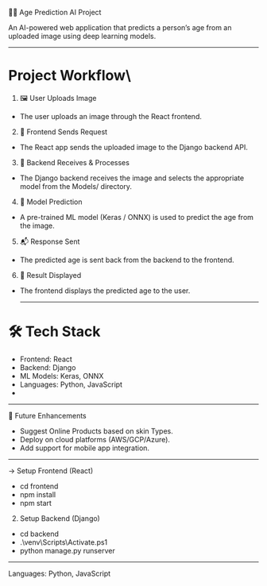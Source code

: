 🧑‍💻 Age Prediction AI Project

An AI-powered web application that predicts a person’s age from an uploaded image using deep learning models.

-----------------------------------------------------------------------------------------------------------------------------------------------------------------

# Project Workflow\

1. 🖼️ User Uploads Image
* The user uploads an image through the React frontend.

2. 📡 Frontend Sends Request
* The React app sends the uploaded image to the Django backend API.

3. 🧠 Backend Receives & Processes
* The Django backend receives the image and selects the appropriate model from the Models/ directory.

4. 🤖 Model Prediction
* A pre-trained ML model (Keras / ONNX) is used to predict the age from the image.

5. 📬 Response Sent
* The predicted age is sent back from the backend to the frontend.

6. 🎉 Result Displayed
* The frontend displays the predicted age to the user.

  ---------------------------------------------------------------------------------------------------------------------------------------------------------------------

# 🛠️ Tech Stack

* Frontend: React
* Backend: Django
* ML Models: Keras, ONNX
* Languages: Python, JavaScript
* 
-------------------------------------------------------------------------------------------------------------------------------------------------------------------

🎯 Future Enhancements

* Suggest Online Products based on skin Types.
* Deploy on cloud platforms (AWS/GCP/Azure).
* Add support for mobile app integration.

--------------------------------------------------------------------------------------------------------------------------------------------------------------------

->  Setup Frontend (React)

* cd frontend
* npm install
* npm start

2. Setup Backend (Django)
* cd backend
* .\venv\Scripts\Activate.ps1
* python manage.py runserver


---------------------------------------------------------------------------------------------------------------------------------------------------------------------















Languages: Python, JavaScript
